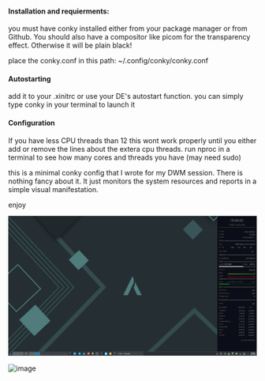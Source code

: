 <h4>Installation and requierments:</h4>

<p>you must have conky installed either from your package manager or from Github. You should also have a compositor like picom for the transparency
  effect. Otherwise it will be plain black!
  
place the conky.conf in this path:
~/.config/conky/conky.conf </p>

<h4>Autostarting</h4>

<p>add it to your .xinitrc or use your DE's autostart function.
you can simply type conky in your terminal to launch it </p>

<h4>Configuration</h4>
<p>If you have less CPU threads than 12 this wont work properly until you either add or remove the lines about the extera cpu threads.
run nproc in a terminal to see how many cores and threads you have (may need sudo)

this is a minimal conky config that I wrote for my DWM session. There is nothing fancy about it. It just monitors the system resources and reports in a simple visual manifestation. 
  
enjoy </p>
![image](https://github.com/ArianaAsl/conky/blob/main/conky.png)

![image](https://user-images.githubusercontent.com/89324173/168190166-cb1928b4-846f-4378-8893-cf2a6ca0d214.png)
